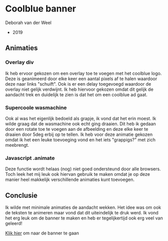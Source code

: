 # Coolblue banner
Deborah van der Weel
- 2019

## Animaties

### Overlay div

Ik heb ervoor gekozen om een overlay toe te voegen met het coolblue logo. 
Deze is geanimeerd door elke keer een aantal pixels af te halen waardoor deze naar links "schuift".
Ook is er een delay toegevoegd waardoor de overlay niet gelijk verdwijnt.
Ik heb hiervoor gekozen omdat dit gelijk de aandacht trek en duidelijk te zien is dat het om een coolblue ad gaat.

### Supercoole wasmachine

Ook al was het eigenlijk bedoeld als grapje, ik vond dat het erin moest.
Ik wilde graag dat de wasmachine ook echt ging draaien.
Dit heb ik gedaan door een rotate toe te voegen aan de afbeelding en deze elke keer te draaien door 5deg erbij op te tellen.
Ik heb voor deze animatie gekozen omdat ik het een leuke toevoeging vond en het iets "grappigs?" met zich meebrengt.

### Javascript .animate

Deze functie wordt helaas (nog) niet goed ondersteund door alle browsers.
Toch leek het mij leuk ook hiervan gebruik te maken omdat je op deze manier heel makkelijk verschillende animaties kunt toevoegen.

## Conclusie
Ik wilde met minimale animaties de aandacht wekken.
Het idee was om ook de teksten te animeren maar vond dat dit uiteindelijk te druk werd.
Ik vond het erg leuk om de banner te maken en heb er tegelijkertijd ook erg veel van geleerd!

[Klik hier](http://deborahvdweel.nl/) om naar de banner te gaan
